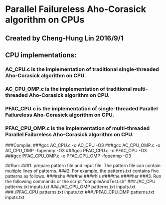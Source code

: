 # Parallel Failureless Aho-Corasick algorithm on CPUs
## Created by Cheng-Hung Lin 2016/9/1
## CPU implementations:
### AC_CPU.c is the implementation of traditional single-threaded Aho-Corasick algorithm on CPU.
### AC_CPU_OMP.c is the implementation of traditional multi-threaded Aho-Corasick algorithm on CPU.
### PFAC_CPU.c is the implementation of single-threaded Parallel Failureless Aho-Corasick algorithm on CPU.
### PFAC_CPU_OMP.c is the implementation of multi-threaded Parallel Failureless Aho-Corasick algorithm on CPU.

###Compile:
###gcc AC_CPU.c -o AC_CPU -O3 
###gcc AC_CPU_OMP.c -o AC_CPU_OMP -fopenmp -O3 
###gcc PFAC_CPU.c -o PFAC_CPU -O3
###gcc PFAC_CPU_OMP.c -o PFAC_CPU_OMP -fopenmp -O3

##Run:
###1. prepare pattern file and input file. The pattern file can contain multiple lines of patterns.
###2. For example, the patterns.txt contains five patterns as follows. 
####she 
####he
####his
####the
####her 
###3. Run the following commands or the script "compileAndTest.sh"
###./AC_CPU patterns.txt inputs.txt
###./AC_CPU_OMP patterns.txt inputs.txt
###./PFAC_CPU patterns.txt inputs.txt
###./PFAC_CPU_OMP patterns.txt inputs.txt


 